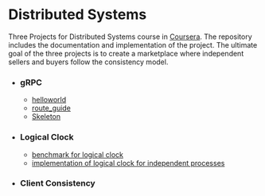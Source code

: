 # Distributed Systems
Three Projects for Distributed Systems course in [Coursera](https://www.coursera.org/).
The repository includes the documentation and implementation of the project.
The ultimate goal of the three projects is to create a marketplace where independent sellers and buyers follow the consistency model.  

- ### gRPC
    - [helloworld](grpc/helloworld)
    - [route_guide](grpc/route_guide)
    - [Skeleton](skeleton) 

- ### Logical Clock 
    - [benchmark for logical clock](lamportBenchmark) 
    - [implementation of logical clock for independent processes](lamportClocks)

- ### Client Consistency     
 


